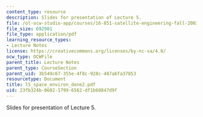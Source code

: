 ```yaml
---
content_type: resource
description: Slides for presentation of Lecture 5.
file: /ol-ocw-studio-app/courses/16-851-satellite-engineering-fall-2003/23fb324b060217996562df1b60847d9f_l5_space_environ_done2.pdf
file_size: 692981
file_type: application/pdf
learning_resource_types:
- Lecture Notes
license: https://creativecommons.org/licenses/by-nc-sa/4.0/
ocw_type: OCWFile
parent_title: Lecture Notes
parent_type: CourseSection
parent_uid: 3b549c67-355e-4f8c-928c-487a6fa37853
resourcetype: Document
title: l5_space_environ_done2.pdf
uid: 23fb324b-0602-1799-6562-df1b60847d9f
---
```

Slides for presentation of Lecture 5.